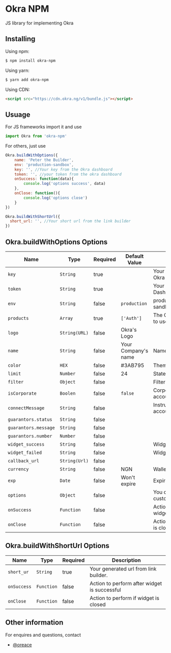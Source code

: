 # Okra NPM

JS library for implementing Okra

## Installing

Using npm:

```bash
$ npm install okra-npm
```

Using yarn:

```bash
$ yarn add okra-npm
```

Using CDN:

```html
<script src="https://cdn.okra.ng/v1/bundle.js"></script>
```

## Usuage
For JS frameworks import it and use
```js
import Okra from 'okra-npm'
```
For others, just use
```js
Okra.buildWithOptions({
    name: 'Peter the Builder',
    env: 'production-sandbox',
    key: '', //Your key from the Okra dashboard
    token: '', //your token from the okra dashboard
    onSuccess: function(data){
        console.log('options success', data)
    },
    onClose: function(){
        console.log('options close')
    }
})

Okra.buildWithShortUrl({
  short_url: '', //Your short url from the link builder
})
```


## Okra.buildWithOptions Options

|Name                   | Type           | Required            | Default Value       | Description         |
|-----------------------|----------------|---------------------|---------------------|---------------------|
|  `key `               | `String`       | true                |                     | Your public key from your Okra Dashboard.
|  `token `             | `String`       | true                |                     | Your token from your Okra Dashboard.
|  `env `               | `String`       | false               |`production`         | production(live)/production-sandbox (test)
|  `products`           | `Array`        | true                | `['Auth']`          | The Okra products you want to use with the widget.
|  `logo `              | `String(URL)`  | false               | Okra's Logo         | 
|  `name `              | `String`       | false               | Your Company's name | Name on the widget 
|  `color`              | `HEX   `       | false               | #3AB795             | Theme on the widget 
|  `limit`              | `Number`       | false               | 24                  | Statement length
|  `filter`             | `Object`       | false               |                     | Filter for widget
|  `isCorporate`        | `Boolen`       | false               | `false`             | Corporate or Individual account
|  `connectMessage`     | `String`       | false               |                     | Instruction to connnect account
|  `guarantors.status`  | `String`       | false               |                     | 
|  `guarantors.message` | `String`       | false               |                     | 
|  `guarantors.number`  | `Number`       | false               |                     | 
|  `widget_success`     | `String`       | false               |                     | Widget Success Message
|  `widget_failed`      | `String`       | false               |                     | Widget Failed Message
|  `callback_url`       | `String(Url)`  | false               |                     | 
|  `currency`           | `String`       | false               | NGN                 | Wallet to bill
|  `exp`                | `Date`         | false               | Won't expire        | Expirary date of widget
|  `options`            | `Object`       | false               |                     | You can pass a object custom values eg id
|  `onSuccess`          | `Function`     | false               |                     | Action to perform after widget is successful
|  `onClose`            | `Function`     | false               |                     | Action to perform if widget is closed


## Okra.buildWithShortUrl Options

|Name                   | Type           | Required            | Description         |
|-----------------------|----------------|---------------------|---------------------|
|  `short_ur`           | `String`       | true                | Your generated url from link builder.
|  `onSuccess`          | `Function`     | false               | Action to perform after widget is successful
|  `onClose`            | `Function`     | false               | Action to perform if widget is closed


## Other information
For enquires and questions, contact
- [@oreace](https://github.com/oreace)
